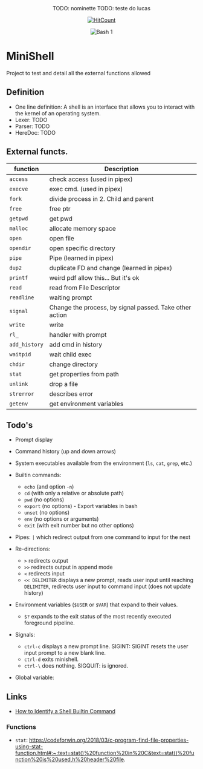 
<div align="center">
TODO: nominette
TODO: teste do lucas

[![HitCount](https://hits.dwyl.com/rlinsdev/42-Minishell-aux.svg?style=flat-square&show=unique)](http://hits.dwyl.com/rlinsdev/42-Minishell-aux)

</div>

<p align="center"><img src="https://miro.medium.com/max/450/1*ZE2T9JllKfTOQ90oDwqGmQ.png" alt="Bash 1"> </p>


# MiniShell
Project to test and detail all the external functions allowed



## Definition
* One line definition: A shell is an interface that allows you to interact with the kernel of an operating system.
* Lexer: TODO
* Parser: TODO
* HereDoc: TODO

## External functs.
| function | Description |
|-						|-		 |
|`access` 				| check access (used in pipex)
|`execve` 				| exec cmd. (used in pipex)
|`fork` 				| divide process in 2. Child and parent
|`free` 				| free ptr
|`getpwd` 				| get pwd
|`malloc` 				| allocate memory space
|`open` 				| open file
|`opendir` 				| open specific directory
|`pipe` 				| Pipe (learned in pipex)
|`dup2` 				| duplicate FD and change (learned in pipex)
|`printf` 				| weird pdf allow this... But it's ok
|`read` 				| read from File Descriptor
|`readline` 			| waiting prompt
|`signal` 				| Change the process, by signal passed. Take other action
|`write` 				| write
|`rl_`					| handler with prompt
|`add_history`			| add cmd in history
|`waitpid`				| wait child exec
|`chdir`				| change directory
|`stat`					| get properties from path
|`unlink`				| drop a file
|`strerror`				| describes error
|`getenv`				| get environment variables



## Todo's
* Prompt display
* Command history (up and down arrows)
* System executables available from the environment (`ls`, `cat`, `grep`, etc.)
* Builtin commands:
  * `echo` (and option `-n`)
  * `cd` (with only a relative or absolute path)
  * `pwd` (no options)
  * `export` (no options) - Export  variables in bash
  * `unset` (no options)
  * `env` (no options or arguments)
  * `exit` (with exit number but no other options)

* Pipes: `|` which redirect output from one command to input for the next

* Re-directions:
  * `>` redirects output
  * `>>` redirects output in append mode
  * `<` redirects input
  * `<< DELIMITER` displays a new prompt, reads user input until reaching
  	`DELIMITER`, redirects user input to command input (does not update history)


* Environment variables (`$USER` or `$VAR`) that expand to their values.
  * `$?` expands to the exit status of the most recently executed foreground pipeline.


* Signals:
  * `ctrl-c` displays a new prompt line. SIGINT: SIGINT resets the user input
  prompt to a new blank line.
  * `ctrl-d` exits minishell.
  * `ctrl-\` does nothing. SIGQUIT: is ignored.

* Global variable:

## Links
* <a href="https://www.makeuseof.com/shell-builtin-commands-in-linux/">How to Identify a Shell Builtin Command</a>

### Functions
* `stat`: https://codeforwin.org/2018/03/c-program-find-file-properties-using-stat-function.html#:~:text=stat()%20function%20in%20C&text=stat()%20function%20is%20used,h%20header%20file.
